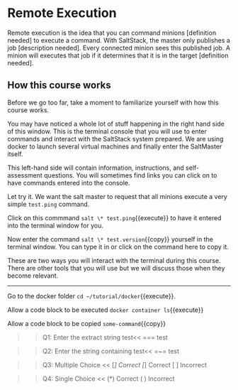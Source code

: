 # Remote Execution

Remote execution is the idea that you can command minions [definition needed] to execute a command. With SaltStack, the master only publishes a job [description needed]. Every connected minion sees this published job. A minion will executes that job if it determines that it is in the target [definition needed].

## How this course works


Before we go too far, take a moment to familiarize yourself with how this course works.

You may have noticed a whole lot of stuff happening in the right hand side of this window. This is the terminal console that you will use to enter commands and interact with the SaltStack system prepared. We are using docker to launch several virtual machines and finally enter the SaltMaster itself.

This left-hand side will contain information, instructions, and self-assessment questions. You will sometimes find links you can click on to have commands entered into the console.

Let try it. We want the salt master to request that all minions execute a very simple `test.ping` command.

Click on this commmand `salt \* test.ping`{{execute}} to have it entered into the terminal window for you.

Now enter the command `salt \* test.version`{{copy}} yourself in the terminal window. You can type it in or click on the command here to copy it.

These are two ways you will interact with the terminal during this course. There are other tools that you will use but we will discuss those when they become relevant.



----
Go to the docker folder `cd ~/tutorial/docker`{{execute}}.

Allow a code block to be executed `docker container ls`{{execute}}


Allow a code block to be copied `some-command`{{copy}}

>>Q1: Enter the extract string test<<
=== test

>>Q2: Enter the string containing test<<
=~= test

>>Q3: Multiple Choice <<
[*] Correct
[*] Correct
[ ] Incorrect

>>Q4: Single Choice <<
(*) Correct
( ) Incorrect
